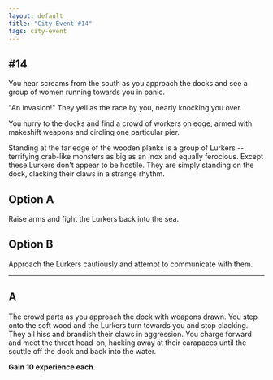 ```yaml
---
layout: default
title: "City Event #14"
tags: city-event
---
```


## #14

You hear screams from the south as you approach the docks and see a group of
women running towards you in panic.

"An invasion!" They yell as the race by you, nearly knocking you over.

You hurry to the docks and find a crowd of workers on edge, armed with makeshift
weapons and circling one particular pier.

Standing at the far edge of the wooden planks is a group of Lurkers -- terrifying
crab-like monsters as big as an Inox and equally ferocious.  Except these Lurkers
don't appear to be hostile.  They are simply standing on the dock, clacking their
claws in a strange rhythm.

## Option A

Raise arms and fight the Lurkers back into the sea.

## Option B

Approach the Lurkers cautiously and attempt to communicate with them.

***

## A

The crowd parts as you approach the dock with weapons drawn.  You step onto the soft
wood and the Lurkers turn towards you and stop clacking.  They all hiss and brandish
their claws in aggression.  You charge forward and meet the threat head-on, hacking away
at their carapaces until the scuttle off the dock and back into the water.

<strong>Gain 10 experience each.</strong>


